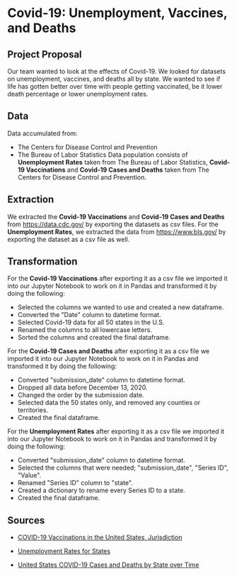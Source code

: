 # Covid-19: Unemployment, Vaccines, and Deaths

## Project Proposal

Our team wanted to look at the effects of Covid-19. We looked for datasets on unemployment, vaccines, and deaths all by state.
We wanted to see if life has gotten better over time with people getting vaccinated, be it lower death percentage or lower unemployment rates.

## Data

Data accumulated from: 
- The Centers for Disease Control and Prevention
- The Bureau of Labor Statistics
Data population consists of **Unemployment Rates** taken from The Bureau of Labor Statistics, **Covid-19 Vaccinations** and **Covid-19 Cases and Deaths** taken from The Centers for Disease Control and Prevention.

## Extraction

We extracted the **Covid-19 Vaccinations** and **Covid-19 Cases and Deaths** from https://data.cdc.gov/  by exporting the datasets as csv files. For the **Unemployment Rates**,  we extracted the data from https://www.bls.gov/ by exporting the dataset as a csv file as well.

## Transformation

For the **Covid-19 Vaccinations** after exporting it as a csv file we imported it into our Jupyter Notebook to work on it in Pandas and transformed it by doing the following:
- Selected the columns we wanted to use and created a new dataframe.
- Converted the "Date" column to datetime format.
- Selected Covid-19 data for all 50 states in the U.S.
- Renamed the columns to all lowercase letters.
- Sorted the columns and created the final dataframe.

For the **Covid-19 Cases and Deaths** after exporting it as a csv file we imported it into our Jupyter Notebook to work on it in Pandas and transformed it by doing the following:
- Converted "submission_date" column to datetime format.
- Dropped all data before December 13, 2020.
- Changed the order by the submission date.
- Selected data the 50 states only, and removed any counties or territories.
- Created the final dataframe.

For the **Unemployment Rates** after exporting it as a csv file we imported it into our Jupyter Notebook to work on it in Pandas and transformed it by doing the following:
- Converted "submission_date" column to datetime format.
- Selected the columns that were needed; "submission_date", "Series ID", "Value".
- Renamed "Series ID" column to "state".
- Created a dictionary to rename every Series ID to a state.
- Created the final dataframe.



## Sources

- [COVID-19 Vaccinations in the United States, Jurisdiction](https://data.cdc.gov/Vaccinations/COVID-19-Vaccinations-in-the-United-States-Jurisdi/unsk-b7fc)

- [Unemployment Rates for States](https://www.bls.gov/web/laus/laumstrk.htm)

- [United States COVID-19 Cases and Deaths by State over Time](https://data.cdc.gov/Case-Surveillance/United-States-COVID-19-Cases-and-Deaths-by-State-o/9mfq-cb36/data)
